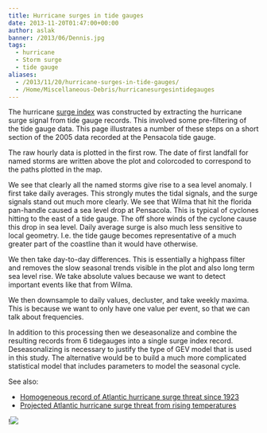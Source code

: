 ```yaml
---
title: Hurricane surges in tide gauges
date: 2013-11-20T01:47:00+00:00
author: aslak
banner: /2013/06/Dennis.jpg
tags:
  - hurricane
  - Storm surge
  - tide gauge
aliases:
  - /2013/11/20/hurricane-surges-in-tide-gauges/
  - /Home/Miscellaneous-Debris/hurricanesurgesintidegauges
---
```

The hurricane [surge index](/Home/PDFs/Announcements/ahomogenousrecordofatlantichurricanesurgethreatsince1923) was constructed by extracting the hurricane surge signal from tide gauge records. This involved some pre-filtering of the tide gauge data. This page illustrates a number of these steps on a short section of the 2005 data recorded at the Pensacola tide gauge.
<!--more-->
The raw hourly data is plotted in the first row. The date of first landfall for named storms are written above the plot and colorcoded to correspond to the paths plotted in the map.

We see that clearly all the named storms give rise to a sea level anomaly. I first take daily averages. This strongly mutes the tidal signals, and the surge signals stand out much more clearly. We see that Wilma that hit the florida pan-handle caused a sea level drop at Pensacola. This is typical of cyclones hitting to the east of a tide gauge. The off shore winds of the cyclone cause this drop in sea level. Daily average surge is also much less sensitive to local geometry. I.e. the tide gauge becomes representative of a much greater part of the coastline than it would have otherwise.

We then take day-to-day differences. This is essentially a highpass filter and removes the slow seasonal trends visible in the plot and also long term sea level rise. We take absolute values because we want to detect important events like that from Wilma.

We then downsample to daily values, decluster, and take weekly maxima. This is because we want to only have one value per event, so that we can talk about frequencies.

In addition to this processing then we deseasonalize and combine the resulting records from 6 tidegauges into a single surge index record. Deseasonalizing is necessary to justify the type of GEV model that is used in this study. The alternative would be to build a much more complicated statistical model that includes parameters to model the seasonal cycle.

See also:

  * [Homogeneous record of Atlantic hurricane surge threat since 1923](/Home/PDFs/Announcements/ahomogenousrecordofatlantichurricanesurgethreatsince1923)
  * [Projected Atlantic hurricane surge threat from rising temperatures](/Home/PDFs/Announcements/projectedatlantichurricanesurgethreatfromrisingtemperatures)

!![](/2016/02/examplemap.png)
